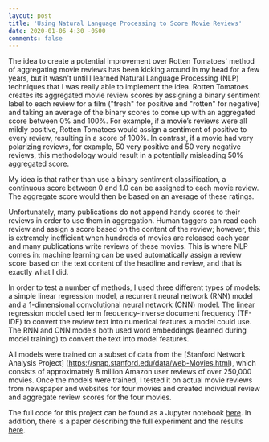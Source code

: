 ```yaml
---
layout: post
title: 'Using Natural Language Processing to Score Movie Reviews'
date: 2020-01-06 4:30 -0500
comments: false
---
```

The idea to create a potential improvement over Rotten Tomatoes' method of aggregating movie reviews has been kicking around in my head for a few years, but it wasn't until I learned Natural Language Processing (NLP) techniques that I was really able to implement the idea.  Rotten Tomatoes creates its 
aggregated movie review scores by assigning a binary sentiment
label to each review for a film ("fresh" for positive and "rotten" for
negative) and taking an average of the
binary scores to come up with an aggregated score between 0% and
100%.  For example, if a movie’s reviews were all mildly positive, Rotten
Tomatoes would assign a sentiment of positive to every review,
resulting in a score of 100%. In contrast, if a movie had very polarizing
reviews, for example, 50 very positive and 50 very negative
reviews, this methodology would result in a potentially misleading
50% aggregated score.

My idea is that rather than use a binary sentiment classification, a continuous score between 0 and 1.0 can be assigned to each movie review.  The aggregate score would then be based on an average of these ratings.

Unfortunately, many publications do not append handy scores to their reviews in order to use them in aggregation. Human taggers can read each review
and assign a score based on the content of the review; however, this is extremely inefficient when hundreds of movies are released each year and many publications write reviews of these movies. This is
where NLP comes in: machine learning can be used automatically assign a review score based on the text content of the headline and review, and that is exactly what I did.

In order to test a number of methods, I used three different types of models: a simple linear regression model, a recurrent neural network (RNN) model and a 1-dimensional convolutional neural network (CNN) model.  The linear regression model used term frequency-inverse document frequency (TF-IDF) to convert the review text into numerical features a model could use.  The RNN and CNN models both used word embeddings (learned during model training) to convert the text into model features.

All models were trained on a subset of data from the [Stanford Network Analysis Project] (https://snap.stanford.edu/data/web-Movies.html), which consists of approximately 8 million Amazon user reviews of over 250,000 movies.  Once the models were trained, I tested it on actual movie reviews from newspaper and websites for four movies and created individual review and aggregate review scores for the four movies.

The full code for this project can be found as a Jupyter notebook [here](https://github.com/edeckter/movie_ratings/blob/master/Deckter_CS584_Project.ipynb).  In addition, there is a paper describing the full experiment and the results [here](https://github.com/edeckter/movie_ratings/blob/master/Deckter_CS584_ProjectReport.pdf).



